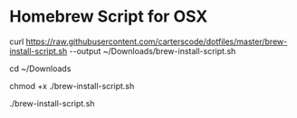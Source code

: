 # Homebrew Script for OSX

curl https://raw.githubusercontent.com/carterscode/dotfiles/master/brew-install-script.sh --output ~/Downloads/brew-install-script.sh

cd ~/Downloads

chmod +x ./brew-install-script.sh

./brew-install-script.sh
